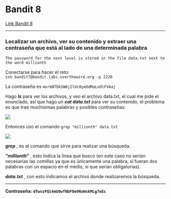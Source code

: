 # Bandit 8

[Link Bandit 8](https://overthewire.org/wargames/bandit/bandit8.html)

---

### Localizar un archivo, ver su contenido y extraer una contraseña que está al lado de una determinada palabra

```The password for the next level is stored in the file data.txt next to the word millionth```

Conectarse para hacer el reto:  
```ssh bandit7@bandit.labs.overthewire.org -p 2220```

La contraseña es ```morbNTDkSW6jIlUc0ymOdMaLnOlFVAaj```

Hago ***ls*** para ver los archivos, y veo el archivo data.txt, el cual me pide el enunciado, así que hago un ***cat data.txt*** para ver su contenido, el problema es que trae muchísimas palabras y posibles contraseñas:

![](images/Bandit08/2025-04-30-22-51-57.png)

Entonces uso el comando ```grep "millionth" data.txt```

![](images/Bandit08/2025-04-30-22-54-43.png)

***grep*** , es el comando que sirve para realizar una búsqueda.

***"millionth"*** , esto indica la línea que busco (en este caso no serían necesarias las comillas ya que es únicamente una palabra, si fueran dos palabras con un espacio en el medio, sí que serían obligatorias).

***data.txt*** , con esto indicamos el archivo donde realizaremos la búsqueda.

---

**Contraseña: ```dfwvzFQi4mU0wfNbFOe9RoWskMLg7eEc```**
